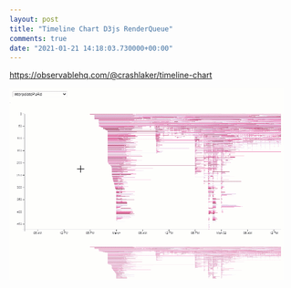 ```yaml
---
layout: post
title: "Timeline Chart D3js RenderQueue"
comments: true
date: "2021-01-21 14:18:03.730000+00:00"
---
```



https://observablehq.com/@crashlaker/timeline-chart

![](/assets/files/tC4FqV7g8_0_observable-timelinechart-480.gif)